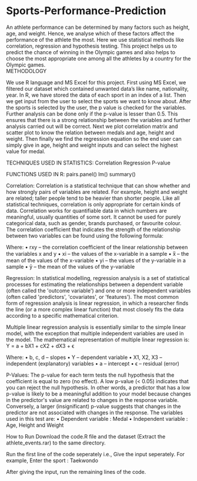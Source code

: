 # Sports-Performance-Prediction
An athlete performance can be determined by many factors such as height, age, and weight. Hence, we analyse which of these factors affect the performance of the athlete the most. Here we use statistical methods like correlation, regression and hypothesis testing. This project helps us to predict the chance of winning in the Olympic games and also helps to choose the most appropriate one among all the athletes by a country for the Olympic games.  
METHODOLOGY

We use R language and MS Excel for this project. First using MS Excel, we filtered our dataset which contained unwanted data’s like name, nationality, year. In R, we have stored the data of each sport in an index of a list. Then we get input from the user to select the sports we want to know about. After the sports is selected by the user, the p value is checked for the variables. Further analysis can be done only if the p-value is lesser than 0.5. This ensures that there is a strong relationship between the variables and further analysis carried out will be correct. Next we plot correlation matrix and scatter plot to know the relation between medals and age, height and weight. Then finally we find the regression equation so the end user can simply give in age, height and weight inputs and can select the highest value for medal.

TECHNIQUES USED IN STATISTICS:
Correlation
Regression
P-value

FUNCTIONS USED IN R:
pairs.panel()
lm()
summary()

Correlation: Correlation is a statistical technique that can show whether and how strongly pairs of variables are related. For example, height and weight are related; taller people tend to be heavier than shorter people. Like all statistical techniques, correlation is only appropriate for certain kinds of data. Correlation works for quantifiable data in which numbers are meaningful, usually quantities of some sort. It cannot be used for purely categorical data, such as gender, brands purchased, or favourite colour. The correlation coefficient that indicates the strength of the relationship between two variables can be found using the following formula:

Where: • rxy – the correlation coefficient of the linear relationship between the variables x and y • xi – the values of the x-variable in a sample • x̅ – the mean of the values of the x-variable • yi – the values of the y-variable in a sample • ȳ – the mean of the values of the y-variable

Regression: In statistical modelling, regression analysis is a set of statistical processes for estimating the relationships between a dependent variable (often called the 'outcome variable') and one or more independent variables (often called 'predictors', 'covariates', or 'features'). The most common form of regression analysis is linear regression, in which a researcher finds the line (or a more complex linear function) that most closely fits the data according to a specific mathematical criterion.

Multiple linear regression analysis is essentially similar to the simple linear model, with the exception that multiple independent variables are used in the model. The mathematical representation of multiple linear regression is: Y = a + bX1 + cX2 + dX3 + ϵ

Where: • b, c, d – slopes • Y – dependent variable • X1, X2, X3 – independent (explanatory) variables • a – intercept • ϵ – residual (error)

P-Values: The p-value for each term tests the null hypothesis that the coefficient is equal to zero (no effect). A low p-value (< 0.05) indicates that you can reject the null hypothesis. In other words, a predictor that has a low p-value is likely to be a meaningful addition to your model because changes in the predictor's value are related to changes in the response variable. Conversely, a larger (insignificant) p-value suggests that changes in the predictor are not associated with changes in the response. The variables used in this test are: • Dependent variable : Medal • Independent variable : Age, Height and Weight

How to Run
Download the code.R file and the dataset (Extract the athlete_events.rar) to the same directory.

Run the first line of the code seperately i.e., Give the input seperately. For example, Enter the sport : Taekwondo

After giving the input, run the remaining lines of the code.

